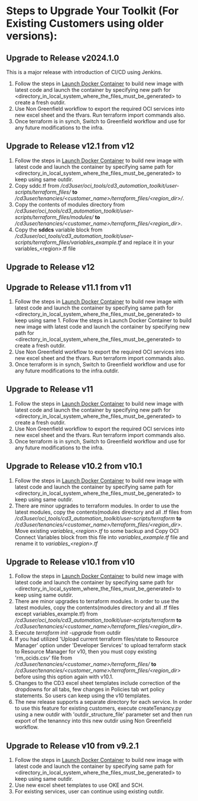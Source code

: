 # Steps to Upgrade Your Toolkit (For Existing Customers using older versions):

## Upgrade to Release v2024.1.0
This is a major release with introduction of CI/CD using Jenkins.
1. Follow the steps in [Launch Docker Container](launch-from-local.md) to build new image with latest code and launch the container by specifying new path for <directory_in_local_system_where_the_files_must_be_generated> to create a fresh outdir.
2. Use Non Greenfield workflow to export the required OCI services into new excel sheet and the tfvars. Run terraform import commands also.
3. Once terraform is in synch, Switch to Greenfield workflow and use for any future modifications to the infra.

## Upgrade to Release v12.1 from v12
1. Follow the steps in [Launch Docker Container](launch-from-local.md) to build new image with latest code and launch the container by specifying same path for <directory_in_local_system_where_the_files_must_be_generated> to keep using same outdir.
2. Copy sddc.tf from _/cd3user/oci_tools/cd3\_automation\_toolkit/user-scripts/terraform_files/_ <b>to</b> _/cd3user/tenancies/<customer\_name>/terraform\_files/<region\_dir>/<ocvs>_.
3. Copy the contents of modules directory from _/cd3user/oci_tools/cd3\_automation\_toolkit/user-scripts/terraform_files/modules/_ <b>to</b> _/cd3user/tenancies/<customer\_name>/terraform\_files/<region\_dir>_.
4. Copy the <b>sddcs</b> variable block from _/cd3user/oci_tools/cd3\_automation\_toolkit/user-scripts/terraform_files/variables_example.tf_ and replace it in your variables_\<region>.tf file
   
## Upgrade to Release v12



## Upgrade to Release v11.1 from v11
1. Follow the steps in [Launch Docker Container](launch-from-local.md) to build new image with latest code and launch the container by specifying same path for <directory_in_local_system_where_the_files_must_be_generated> to keep using same 1. Follow the steps in Launch Docker Container to build new image with latest code and launch the container by specifying new path for <directory_in_local_system_where_the_files_must_be_generated> to create a fresh outdir.
2. Use Non Greenfield workflow to export the required OCI services into new excel sheet and the tfvars. Run terraform import commands also.
3. Once terraform is in synch, Switch to Greenfield workflow and use for any future modifications to the infra.outdir.
   
## Upgrade to Release v11
1. Follow the steps in [Launch Docker Container](launch-from-local.md) to build new image with latest code and launch the container by specifying new path for <directory_in_local_system_where_the_files_must_be_generated> to create a fresh outdir.
2. Use Non Greenfield workflow to export the required OCI services into new excel sheet and the tfvars. Run terraform import commands also.
3. Once terraform is in synch, Switch to Greenfield workflow and use for any future modifications to the infra.

## Upgrade to Release v10.2 from v10.1
1. Follow the steps in [Launch Docker Container](launch-from-local.md) to build new image with latest code and launch the container by specifying same path for <directory_in_local_system_where_the_files_must_be_generated> to keep using same outdir.
2. There are minor upgrades to terraform modules. In order to use the latest modules, copy the contents(modules directory and all .tf files from _/cd3user/oci_tools/cd3\_automation\_toolkit/user-scripts/terraform_ <b>to</b> _/cd3user/tenancies/<customer\_name>/terraform\_files/<region\_dir>_. Move existing _variables\_\<region\>.tf_ to some backup and Copy OCI Connect Variables block from  this file into _variables\_example.tf_ file and rename it to  _variables\_\<region\>.tf_

## Upgrade to Release v10.1 from v10
1. Follow the steps in [Launch Docker Container](launch-from-local.md) to build new image with latest code and launch the container by specifying same path for <directory_in_local_system_where_the_files_must_be_generated> to keep using same outdir.
2. There are minor upgrades to terraform modules. In order to use the latest modules, copy the contents(modules directory and all .tf files except variables_example.tf) from _/cd3user/oci_tools/cd3\_automation\_toolkit/user-scripts/terraform_ <b>to</b> _/cd3user/tenancies/<customer\_name>/terraform\_files/<region\_dir>_.
3. Execute _terraform init -upgrade_ from outdir
4. If you had utilized 'Upload current terraform files/state to Resource Manager' option under 'Developer Services' to upload terraform stack to Resource Manager for v10, then you must copy existing 'rm_ocids.csv' file from _/cd3user/tenancies/<customer\_name>/terraform\_files/_ <b>to</b> _/cd3user/tenancies/<customer\_name>/terraform\_files/<region\_dir>_ before using this option again with v10.1.
5. Changes to the CD3 excel sheet templates include correction of the dropdowns for all tabs, few changes in Policies tab wrt policy statements. So users can keep using the v10 templates.
6. The new release supports a separate directory for each service. In order to use this feature for existing customers, execute createTenancy.py using a new outdir with  'outdir_structure_file' parameter set and then run export of the tenanncy into this new outdir using Non Greenfield workflow.

## Upgrade to Release v10 from v9.2.1
1. Follow the steps in [Launch Docker Container](launch-from-local.md) to build new image with latest code and launch the container by specifying same path for <directory_in_local_system_where_the_files_must_be_generated> to keep using same outdir.
2. Use new excel sheet templates to use OKE and SCH.
3. For existing services, user can continue using existing outdir.

